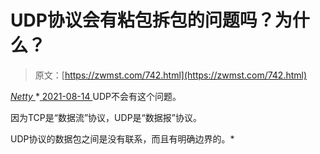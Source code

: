 <!--yml
category: 未分类
date: 0001-01-01 00:00:00
--->

# UDP协议会有粘包拆包的问题吗？为什么？

> 原文：[https://zwmst.com/742.html](https://zwmst.com/742.html)

   [ *Netty* ](https://zwmst.com/netty)*[ <time datetime="2021-08-14T08:02:11+08:00"> 2021-08-14 </time> ](https://zwmst.com/742.html)  UDP不会有这个问题。

因为TCP是“数据流”协议，UDP是“数据报”协议。

UDP协议的数据包之间是没有联系，而且有明确边界的。*